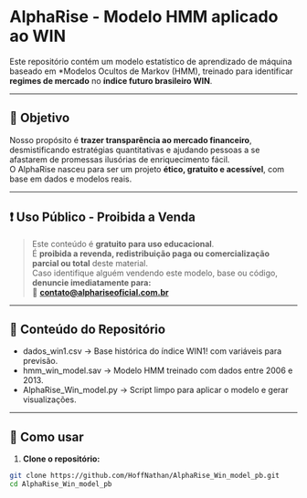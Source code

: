 # AlphaRise - Modelo HMM aplicado ao WIN

Este repositório contém um modelo estatístico de aprendizado de máquina baseado em *Modelos Ocultos de Markov (HMM), treinado para identificar **regimes de mercado** no **índice futuro brasileiro WIN**.

---

## 📌 Objetivo

Nosso propósito é **trazer transparência ao mercado financeiro**, desmistificando estratégias quantitativas e ajudando pessoas a se afastarem de promessas ilusórias de enriquecimento fácil.  
O AlphaRise nasceu para ser um projeto **ético, gratuito e acessível**, com base em dados e modelos reais.

---

## ❗ Uso Público - Proibida a Venda

> Este conteúdo é **gratuito para uso educacional**.  
> É **proibida a revenda, redistribuição paga ou comercialização parcial ou total** deste material.  
> Caso identifique alguém vendendo este modelo, base ou código, **denuncie imediatamente para:**  
📩 **contato@alphariseoficial.com.br**

---

## 📁 Conteúdo do Repositório

- dados_win1.csv → Base histórica do índice WIN1! com variáveis para previsão.
- hmm_win_model.sav → Modelo HMM treinado com dados entre 2006 e 2013.
- AlphaRise_Win_model.py → Script limpo para aplicar o modelo e gerar visualizações.

---

## 🚀 Como usar

1. **Clone o repositório:**
```bash
git clone https://github.com/HoffNathan/AlphaRise_Win_model_pb.git
cd AlphaRise_Win_model_pb
